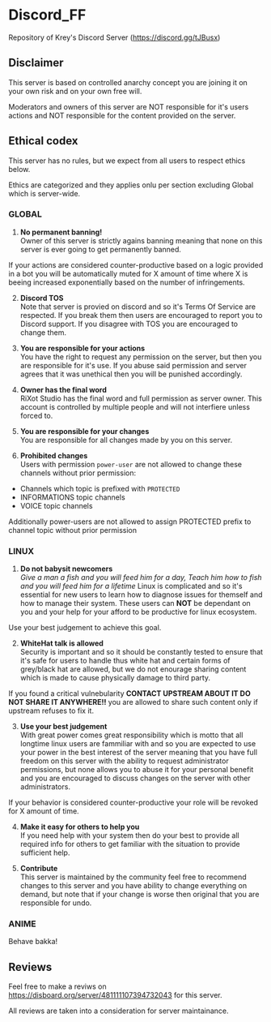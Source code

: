 # Discord_FF
Repository of Krey's Discord Server (https://discord.gg/tJBusx)

## Disclaimer
This server is based on controlled anarchy concept you are joining it on your own risk and on your own free will. 

Moderators and owners of this server are NOT responsible for it's users actions and NOT responsible for the content provided on the server.

## Ethical codex
This server has no rules, but we expect from all users to respect ethics below. 

Ethics are categorized and they applies onlu per section excluding Global which is server-wide.

### GLOBAL
1. **No permanent banning!**<br> 
Owner of this server is strictly agains banning meaning that none on this server is ever going to get permanently banned.

If your actions are considered counter-productive based on a logic provided in a bot you will be automatically muted for X amount of time where X is beeing increased exponentially based on the number of infringements.

2. **Discord TOS**<br>
Note that server is provied on discord and so it's Terms Of Service are respected. If you break them then users are encouraged to report you to Discord support. If you disagree with TOS you are encouraged to change them.

3. **You are responsible for your actions**<br>
You have the right to request any permission on the server, but then you are responsible for it's use. If you abuse said permission and server agrees that it was unethical then you will be punished accordingly.

4. **Owner has the final word**<br>
RiXot Studio has the final word and full permission as server owner. This account is controlled by multiple people and will not interfiere unless forced to.

5. **You are responsible for your changes**<br>
You are responsible for all changes made by you on this server.

6. **Prohibited changes**<br>
Users with permission `power-user` are not allowed to change these channels without prior permission:
- Channels which topic is prefixed with `PROTECTED`
- INFORMATIONS topic channels
- VOICE topic channels

Additionally power-users are not allowed to assign PROTECTED prefix to channel topic without prior permission

### LINUX
1. **Do not babysit newcomers**<br> 
*Give a man a fish and you will feed him for a day, Teach him how to fish and you will feed him for a lifetime*
Linux is complicated and so it's essential for new users to learn how to diagnose issues for themself and how to manage their system. These users can **NOT** be dependant on you and your help for your afford to be productive for linux ecosystem.

Use your best judgement to achieve this goal.

2. **WhiteHat talk is allowed**<br>
Security is important and so it should be constantly tested to ensure that it's safe for users to handle thus white hat and certain forms of grey/black hat are allowed, but we do not enourage sharing content which is made to cause physically damage to third party.

If you found a critical vulnebularity **CONTACT UPSTREAM ABOUT IT DO NOT SHARE IT ANYWHERE!!** you are allowed to share such content only if upstream refuses to fix it.

3. **Use your best judgement**<br>
With great power comes great responsibility which is motto that all longtime linux users are fammiliar with and so you are expected to use your power in the best interest of the server meaning that you have full freedom on this server with the ability to request administrator permissions, but none allows you to abuse it for your personal benefit and you are encouraged to discuss changes on the server with other administrators.

If your behavior is considered counter-productive your role will be revoked for X amount of time.

4. **Make it easy for others to help you**<br>
If you need help with your system then do your best to provide all required info for others to get familiar with the situation to provide sufficient help.

5. **Contribute**<br>
This server is maintained by the community feel free to recommend changes to this server and you have ability to change everything on demand, but note that if your change is worse then original that you are responsible for undo.

### ANIME
Behave bakka!

## Reviews
Feel free to make a reviws on https://disboard.org/server/481111107394732043 for this server.

All reviews are taken into a consideration for server maintainance.
